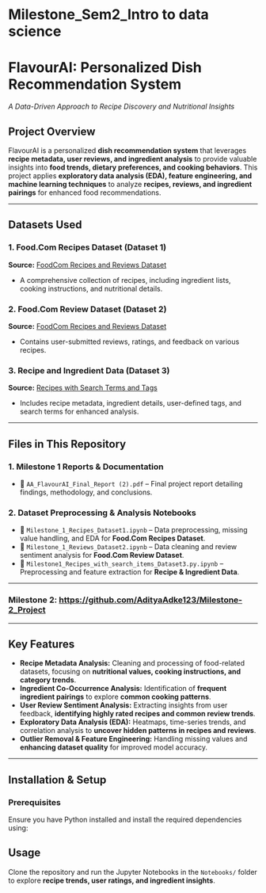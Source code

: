 # Milestone_Sem2_Intro to data science


# FlavourAI: Personalized Dish Recommendation System  
*A Data-Driven Approach to Recipe Discovery and Nutritional Insights*  

## Project Overview  
FlavourAI is a personalized **dish recommendation system** that leverages **recipe metadata, user reviews, and ingredient analysis** to provide valuable insights into **food trends, dietary preferences, and cooking behaviors**. This project applies **exploratory data analysis (EDA), feature engineering, and machine learning techniques** to analyze **recipes, reviews, and ingredient pairings** for enhanced food recommendations.  

---

## Datasets Used  

### **1. Food.Com Recipes Dataset** (Dataset 1)  
**Source:** [FoodCom Recipes and Reviews Dataset](https://www.kaggle.com/datasets/irkaal/foodcom-recipes-and-reviews)  
- A comprehensive collection of recipes, including ingredient lists, cooking instructions, and nutritional details.  

### **2. Food.Com Review Dataset** (Dataset 2)  
**Source:** [FoodCom Recipes and Reviews Dataset](https://www.kaggle.com/datasets/irkaal/foodcom-recipes-and-reviews)  
- Contains user-submitted reviews, ratings, and feedback on various recipes.  

### **3. Recipe and Ingredient Data** (Dataset 3)  
**Source:** [Recipes with Search Terms and Tags](https://www.kaggle.com/datasets/shuyangli94/foodcom-recipes-with-search-terms-and-tags)  
- Includes recipe metadata, ingredient details, user-defined tags, and search terms for enhanced analysis.  

---

## Files in This Repository  

### 1. Milestone 1 Reports & Documentation  
- 📄 `AA_FlavourAI_Final_Report (2).pdf` – Final project report detailing findings, methodology, and conclusions.  

### 2. Dataset Preprocessing & Analysis Notebooks  
- 📓 `Milestone_1_Recipes_Dataset1.ipynb` – Data preprocessing, missing value handling, and EDA for **Food.Com Recipes Dataset**.  
- 📓 `Milestone_1_Reviews_Dataset2.ipynb` – Data cleaning and review sentiment analysis for **Food.Com Review Dataset**.  
- 📓 `Milestone1_Recipes_with_search_items_Dataset3.py.ipynb` – Preprocessing and feature extraction for **Recipe & Ingredient Data**.  

---

### Milestone 2: https://github.com/AdityaAdke123/Milestone-2_Project

---

## Key Features  

- **Recipe Metadata Analysis:** Cleaning and processing of food-related datasets, focusing on **nutritional values, cooking instructions, and category trends**.  
- **Ingredient Co-Occurrence Analysis:** Identification of **frequent ingredient pairings** to explore **common cooking patterns**.  
- **User Review Sentiment Analysis:** Extracting insights from user feedback, **identifying highly rated recipes and common review trends**.  
- **Exploratory Data Analysis (EDA):** Heatmaps, time-series trends, and correlation analysis to **uncover hidden patterns in recipes and reviews**.  
- **Outlier Removal & Feature Engineering:** Handling missing values and **enhancing dataset quality** for improved model accuracy.  

---

## Installation & Setup  

### Prerequisites  
Ensure you have Python installed and install the required dependencies using:  

## Usage  
Clone the repository and run the Jupyter Notebooks in the `Notebooks/` folder to explore **recipe trends, user ratings, and ingredient insights**.  



